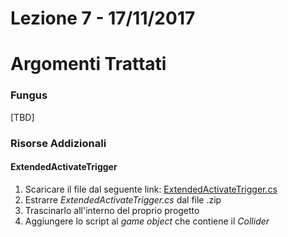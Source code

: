 # Lezione 7 - 17/11/2017

# Argomenti Trattati

### Fungus

[TBD]

### Risorse Addizionali

#### ExtendedActivateTrigger

1. Scaricare il file dal seguente link: [ExtendedActivateTrigger.cs](https://gist.github.com/marcosecchi/d0d036f9fe3c1bbe1ae476f590d4dd70/archive/82894070ef8a799355afafee9c4fc01496dcb444.zip)
1. Estrarre _ExtendedActivateTrigger.cs_ dal file .zip
1. Trascinarlo all'interno del proprio progetto
1. Aggiungere lo script al _game object_ che contiene il _Collider_
